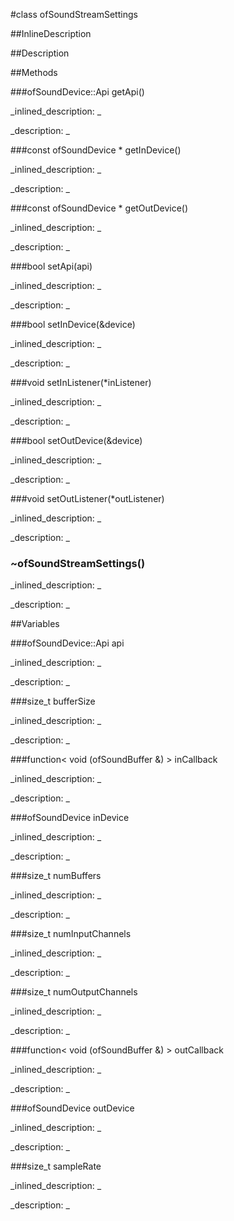 #class ofSoundStreamSettings


<!--
_visible: True_
_advanced: False_
_istemplated: False_
_extends: _
-->

##InlineDescription






##Description





##Methods



###ofSoundDevice::Api getApi()

<!--
_syntax: getApi()_
_name: getApi_
_returns: ofSoundDevice::Api_
_returns_description: _
_parameters: _
_access: public_
_version_started: 0.10.0_
_version_deprecated: _
_summary: _
_constant: False_
_static: False_
_visible: True_
_advanced: False_
-->

_inlined_description: _







_description: _







<!----------------------------------------------------------------------------->

###const ofSoundDevice * getInDevice()

<!--
_syntax: getInDevice()_
_name: getInDevice_
_returns: const ofSoundDevice *_
_returns_description: _
_parameters: _
_access: public_
_version_started: 0.10.0_
_version_deprecated: _
_summary: _
_constant: False_
_static: False_
_visible: True_
_advanced: False_
-->

_inlined_description: _







_description: _







<!----------------------------------------------------------------------------->

###const ofSoundDevice * getOutDevice()

<!--
_syntax: getOutDevice()_
_name: getOutDevice_
_returns: const ofSoundDevice *_
_returns_description: _
_parameters: _
_access: public_
_version_started: 0.10.0_
_version_deprecated: _
_summary: _
_constant: False_
_static: False_
_visible: True_
_advanced: False_
-->

_inlined_description: _







_description: _







<!----------------------------------------------------------------------------->

###bool setApi(api)

<!--
_syntax: setApi(api)_
_name: setApi_
_returns: bool_
_returns_description: _
_parameters: ofSoundDevice::Api api_
_access: public_
_version_started: 0.10.0_
_version_deprecated: _
_summary: _
_constant: False_
_static: False_
_visible: True_
_advanced: False_
-->

_inlined_description: _







_description: _







<!----------------------------------------------------------------------------->

###bool setInDevice(&device)

<!--
_syntax: setInDevice(&device)_
_name: setInDevice_
_returns: bool_
_returns_description: _
_parameters: const ofSoundDevice &device_
_access: public_
_version_started: 0.10.0_
_version_deprecated: _
_summary: _
_constant: False_
_static: False_
_visible: True_
_advanced: False_
-->

_inlined_description: _







_description: _







<!----------------------------------------------------------------------------->

###void setInListener(*inListener)

<!--
_syntax: setInListener(*inListener)_
_name: setInListener_
_returns: void_
_returns_description: _
_parameters: Listener *inListener_
_access: public_
_version_started: 0.10.0_
_version_deprecated: _
_summary: _
_constant: False_
_static: False_
_visible: True_
_advanced: False_
-->

_inlined_description: _







_description: _







<!----------------------------------------------------------------------------->

###bool setOutDevice(&device)

<!--
_syntax: setOutDevice(&device)_
_name: setOutDevice_
_returns: bool_
_returns_description: _
_parameters: const ofSoundDevice &device_
_access: public_
_version_started: 0.10.0_
_version_deprecated: _
_summary: _
_constant: False_
_static: False_
_visible: True_
_advanced: False_
-->

_inlined_description: _







_description: _







<!----------------------------------------------------------------------------->

###void setOutListener(*outListener)

<!--
_syntax: setOutListener(*outListener)_
_name: setOutListener_
_returns: void_
_returns_description: _
_parameters: Listener *outListener_
_access: public_
_version_started: 0.10.0_
_version_deprecated: _
_summary: _
_constant: False_
_static: False_
_visible: True_
_advanced: False_
-->

_inlined_description: _







_description: _







<!----------------------------------------------------------------------------->

### ~ofSoundStreamSettings()

<!--
_syntax: ~ofSoundStreamSettings()_
_name: ~ofSoundStreamSettings_
_returns: _
_returns_description: _
_parameters: _
_access: public_
_version_started: 0.10.0_
_version_deprecated: _
_summary: _
_constant: False_
_static: False_
_visible: True_
_advanced: False_
-->

_inlined_description: _







_description: _







<!----------------------------------------------------------------------------->

##Variables



###ofSoundDevice::Api api

<!--
_name: api_
_type: ofSoundDevice::Api_
_access: private_
_version_started: 0.10.0_
_version_deprecated: _
_summary: _
_visible: True_
_constant: False_
_advanced: False_
-->

_inlined_description: _







_description: _







<!----------------------------------------------------------------------------->

###size_t bufferSize

<!--
_name: bufferSize_
_type: size_t_
_access: public_
_version_started: 0.10.0_
_version_deprecated: _
_summary: _
_visible: True_
_constant: False_
_advanced: False_
-->

_inlined_description: _







_description: _







<!----------------------------------------------------------------------------->

###function< void (ofSoundBuffer &) > inCallback

<!--
_name: inCallback_
_type: function< void (ofSoundBuffer &) >_
_access: public_
_version_started: 0.10.0_
_version_deprecated: _
_summary: _
_visible: True_
_constant: False_
_advanced: False_
-->

_inlined_description: _







_description: _







<!----------------------------------------------------------------------------->

###ofSoundDevice inDevice

<!--
_name: inDevice_
_type: ofSoundDevice_
_access: private_
_version_started: 0.10.0_
_version_deprecated: _
_summary: _
_visible: True_
_constant: False_
_advanced: False_
-->

_inlined_description: _







_description: _







<!----------------------------------------------------------------------------->

###size_t numBuffers

<!--
_name: numBuffers_
_type: size_t_
_access: public_
_version_started: 0.10.0_
_version_deprecated: _
_summary: _
_visible: True_
_constant: False_
_advanced: False_
-->

_inlined_description: _







_description: _







<!----------------------------------------------------------------------------->

###size_t numInputChannels

<!--
_name: numInputChannels_
_type: size_t_
_access: public_
_version_started: 0.10.0_
_version_deprecated: _
_summary: _
_visible: True_
_constant: False_
_advanced: False_
-->

_inlined_description: _







_description: _







<!----------------------------------------------------------------------------->

###size_t numOutputChannels

<!--
_name: numOutputChannels_
_type: size_t_
_access: public_
_version_started: 0.10.0_
_version_deprecated: _
_summary: _
_visible: True_
_constant: False_
_advanced: False_
-->

_inlined_description: _







_description: _







<!----------------------------------------------------------------------------->

###function< void (ofSoundBuffer &) > outCallback

<!--
_name: outCallback_
_type: function< void (ofSoundBuffer &) >_
_access: public_
_version_started: 0.10.0_
_version_deprecated: _
_summary: _
_visible: True_
_constant: False_
_advanced: False_
-->

_inlined_description: _







_description: _







<!----------------------------------------------------------------------------->

###ofSoundDevice outDevice

<!--
_name: outDevice_
_type: ofSoundDevice_
_access: private_
_version_started: 0.10.0_
_version_deprecated: _
_summary: _
_visible: True_
_constant: False_
_advanced: False_
-->

_inlined_description: _







_description: _







<!----------------------------------------------------------------------------->

###size_t sampleRate

<!--
_name: sampleRate_
_type: size_t_
_access: public_
_version_started: 0.10.0_
_version_deprecated: _
_summary: _
_visible: True_
_constant: False_
_advanced: False_
-->

_inlined_description: _







_description: _







<!----------------------------------------------------------------------------->

